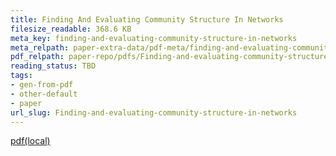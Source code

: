 ```yaml
---
title: Finding And Evaluating Community Structure In Networks
filesize_readable: 368.6 KB
meta_key: finding-and-evaluating-community-structure-in-networks
meta_relpath: paper-extra-data/pdf-meta/finding-and-evaluating-community-structure-in-networks.yaml
pdf_relpath: paper-repo/pdfs/Finding-and-evaluating-community-structure-in-networks.pdf
reading_status: TBD
tags:
- gen-from-pdf
- other-default
- paper
url_slug: Finding-and-evaluating-community-structure-in-networks
---
```


[pdf(local)](../../paper-repo/pdfs/Finding-and-evaluating-community-structure-in-networks.pdf)
